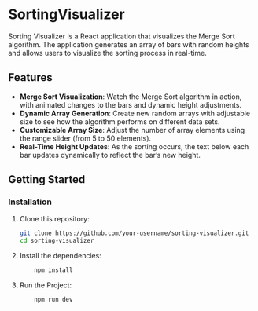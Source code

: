 # SortingVisualizer

Sorting Visualizer is a React application that visualizes the Merge Sort algorithm. The application generates an array of bars with random heights and allows users to visualize the sorting process in real-time.

## Features

- **Merge Sort Visualization**: Watch the Merge Sort algorithm in action, with animated changes to the bars and dynamic height adjustments.
- **Dynamic Array Generation**: Create new random arrays with adjustable size to see how the algorithm performs on different data sets.
- **Customizable Array Size**: Adjust the number of array elements using the range slider (from 5 to 50 elements).
- **Real-Time Height Updates**: As the sorting occurs, the text below each bar updates dynamically to reflect the bar’s new height.

## Getting Started


### Installation

1. Clone this repository:

   ```bash
   git clone https://github.com/your-username/sorting-visualizer.git
   cd sorting-visualizer

2. Install the dependencies:

    ```bash
        npm install
3. Run the Project:
    ```bash
        npm run dev
